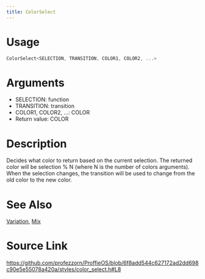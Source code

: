 ```yaml
---
title: ColorSelect
---
```


# Usage
```cpp
ColorSelect<SELECTION, TRANSITION, COLOR1, COLOR2, ...>
```

# Arguments
 * SELECTION: function
 * TRANSITION: transition
 * COLOR1, COLOR2, ...:  COLOR
 * Return value: COLOR

# Description
Decides what color to return based on the current selection.
The returned color will be selection % N (where N is the number of colors arguments).
When the selection changes, the transition will be used to change from the old color to the new color.

# See Also
[Variation](/config/functions/Variation.html), [Mix](/config/styles/Mix.html)

# Source Link
https://github.com/profezzorn/ProffieOS/blob/6f8add544c627172ad2dd698c90e5e55078a420a/styles/color_select.h#L8
